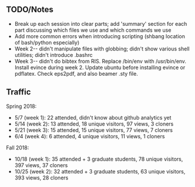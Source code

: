 TODO/Notes
----------
+ Break up each session into clear parts; add 'summary' section for each part
  discussing which files we use and which commands we use
+ Add more common errors when introducing scripting (shbang location of
  bash/python especially)
+ Week 2-- didn't manipulate files with globbing; didn't show various shell
  utilities; didn't introduce .bashrc
+ Week 3-- didn't do bibtex from RIS. Replace /bin/env with /usr/bin/env.
  Install evince during week 2. Update ubuntu before installing evince or
  pdflatex. Check eps2pdf, and also beamer .sty file.

Traffic
-------
Spring 2018:
+ 5/7  (week 1): 22 attended, didn't know about github analytics yet
+ 5/14 (week 2): 13 attended, 18 unique visitors, 97 views, 3 cloners
+ 5/21 (week 3): 15 attended, 15 unique visitors, 77 views, 7 cloners
+ 6/4  (week 4):  6 attended, 4  unique visitors, 11 views, 1 cloners

Fall 2018:
+ 10/18 (week 1): 35 attended + 3 graduate students, 78 unique visitors,
  397 views, 37 cloners
+ 10/25 (week 2): 32 attended + 3 graduate students, 63 unique visitors,
  393 views, 28 cloners

